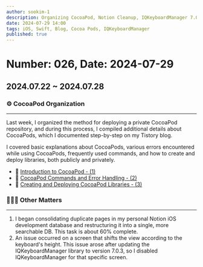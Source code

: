 ```yaml
---
author: sookim-1
description: Organizing CocoaPod, Notion Cleanup, IQKeyboardManager 7.0.3 Issue
date: 2024-07-29 14:00
tags: iOS, Swift, Blog, Cocoa Pods, IQKeyboardManager
published: true
---
```

# Number: 026, Date: 2024-07-29
## 2024.07.22 ~ 2024.07.28
### ⚙️ CocoaPod Organization
---

Last week, I organized the method for deploying a private CocoaPod repository, and during this process, I compiled additional details about CocoaPods, which I documented step-by-step on my Tistory blog.

I covered basic explanations about CocoaPods, various errors encountered while using CocoaPods, frequently used commands, and how to create and deploy libraries, both publicly and privately.

- 🔗 [Introduction to CocoaPod - (1)](https://sookim-1.tistory.com/entry/iOS-CocoaPod-기본설명-1)
- 🔗 [CocoaPod Commands and Error Handling - (2)](https://sookim-1.tistory.com/entry/iOS-CocoaPod-명령어-및-에러-정리-2)
- 🔗 [Creating and Deploying CocoaPod Libraries - (3)](https://sookim-1.tistory.com/entry/iOS-CocoaPod-라이브러리-생성-및-배포하기-3)

### 🙋🏻‍♂️ Other Matters
---

1. I began consolidating duplicate pages in my personal Notion iOS development database and restructuring it into a single, more searchable DB. This task is about 60% complete.
2. An issue occurred on a screen that shifts the view according to the keyboard's height. This issue arose after updating the IQKeyboardManager library to version 7.0.3, so I disabled IQKeyboardManager for that specific screen.

